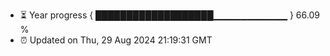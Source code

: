 - ⏳ Year progress { ███████████████████▁▁▁▁▁▁▁▁▁▁▁ } 66.09 %
- ⏰ Updated on Thu, 29 Aug 2024 21:19:31 GMT

